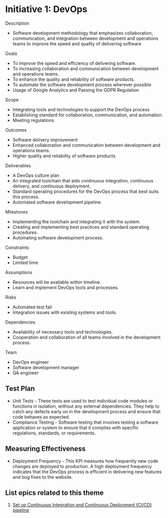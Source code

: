 # Initiative 1: DevOps
Description
* Software development methodology that emphasizes collaboration, communication, and integration between development and operations teams to improve the speed and quality of delivering software

Goals
* To improve the speed and efficiency of delivering software.
* To increasing collaboration and communication between development and operations teams.
* To enhance the quality and reliability of software products.
* To automate the software development process wherever possible
* Usage of Google Analytics and Passing the GDPR Regulation

Scope
* Integrating tools and technologies to support the DevOps process
* Establishing standard for collaboration, communication, and automation.
* Meeting regulations

Outcomes
* Software delivery improvement
* Enhanced collaboration and communication between development and operations teams.
* Higher quality and reliability of software products.

Deliverables
* A DevOps culture plan
* An integrated toolchain that aids continuous integration, continuous delivery, and continuous deployment.
* Standard operating procedures for the DevOps process that best suits this process.
* Automated software development pipeline.

Milestones
* Implementing the toolchain and integrating it with the system.
* Creating and implementing best practices and standard operating procedures.
* Automating software development process.

Constraints
* Budget
* Limited time

Assumptions
* Resources will be available within timeline.
* Learn and implement DevOps tools and processes.

Risks
* Automated test fail
* Integration issues with existing systems and tools.

Dependencies
* Availability of necessary tools and technologies.
* Cooperation and collaboration of all teams involved in the development process.

Team
* DevOps engineer 
* Software development manager 
* QA engineer

## Test Plan
* Unit Tests - These tests are used to test individual code modules or functions in isolation, without any external dependencies. They help to catch any defects early on in the development process and ensure that code behaves as expected.
* Compliance Testing - Software testing that involves testing a software application or system to ensure that it complies with specific regulations, standards, or requirements.

## Measuring Effectiveness
* Deployment Frequency - This KPI measures how frequently new code changes are deployed to production. A high deployment frequency indicates that the DevOps process is efficient in delivering new features and bug fixes to the website.

## List epics related to this theme
1. [Set up Continuous Integration and Continuous Deployment (CI/CD) pipeline](/documentation/theme_1/epic_1.md)